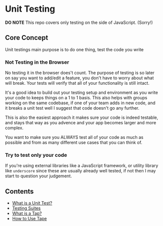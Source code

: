 # Unit Testing

**DO NOTE** This repo covers only testing on the side of JavaScript. (Sorry!)

## Core Concept

Unit testings main purpose is to do one thing, test the code you write

### Not Testing in the Browser

No testing it in the browser does't count. The purpose of testing is so later on say you want to add/edit a feature, you don't have to worry about what will break. Your tests will verify that all of your functionality is still intact.

It's a good idea to build out your testing setup and environment as you write your code to keeps things on a 1 to 1 basis. This also helps with groups working on the same codebase, if one of your team adds in new code, and it breaks a unit test well I suggest that code doesn't go any further.

This is also the easiest approach it makes sure your code is indeed testable, and stays that way as you advence and your app becomes larger and more complex.

You want to make sure you ALWAYS test all of your code as much as possible and from as many different use cases that you can think of.

### Try to test only your code

If you're using external libraries like a JavaScript framework, or utility library like `underscore` since these are usually already well tested, if not then I may start to question your judgement. 

## Contents

- [What is a Unit Test?](https://github.com/dhershman1/learnyoutesting/blob/master/what-is-a-unit-test)
- [Testing Suites](https://github.com/dhershman1/learnyoutesting/blob/master/testing-suites)
- [What is a Tap?](https://github.com/dhershman1/learnyoutesting/blob/master/tap)
- [How to Use Tape](https://github.com/dhershman1/learnyoutesting/blob/master/tape)
